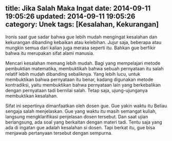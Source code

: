 title: Jika Salah Maka Ingat
date: 2014-09-11 19:05:26
updated: 2014-09-11 19:05:26
category: Unek
tags: [Kesalahan, Kekurangan]
---
Ironis saat gue sadar bahwa gue lebih mudah mengingat kesalahan dan kekurangan dibanding kebaikan atau kelebihan. Jujur saja, beberapa  atau mungkin semua dari kalian juga merasa seperti itu. Bahkan gue berfikir bahwa itu merupakan sifat alami manusia.<!--more-->

Mencari kesalahan memang lebih mudah. Bagi yang mempelajari metode pembuktian matematika, membuktikah bahwa sebuah pernyataan itu salah relatif lebih mudah dibanding sebaliknya. Yang lebih lucu, untuk membuktikan bahwa pernyataan itu benar, kadang digunakan metode kontradiksi, yaitu membuktikan bahwa pernyataan lain yang berkebalikan dengan pernyataan tadi bernilai salah. Tetap saja, ujung-ujunganya membuktikan kesalahan.

Sifat ini sepertinya dimanfaatkan oleh dosen gue. Gue yakin waktu itu Beliau sengaja salah menjelaskan. Gue yang waktu itu masih semangat kuliah, langsung mengklarifikasi penjelasan dosen tersebut. Dan saat ujian berlangsung, ada soal yang berkaitan dengan materi tadi. Tentu saja yang ada di ingatan gue adalah kesalahan si dosen. Tapi berkat itu, gue bisa menjawab pertanyaan tersebut dengan sempurna.